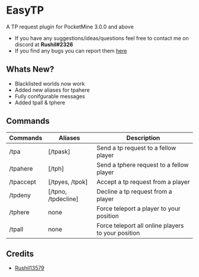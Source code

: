 # EasyTP
A TP request plugin for PocketMine 3.0.0 and above

- If you have any suggestions/ideas/questions feel free to contact me on discord at **Rushil#2326**
- If you find any bugs you can report them [here](https://github.com/Rushil13579/EasyTP/issues)

## Whats New?

- Blacklisted worlds now work
- Added new aliases for tpahere
- Fully conifgurable messages
- Added tpall & tphere

## Commands
Commands | Aliases | Description
---------|---------|------------
/tpa | [/tpask] | Send a tp request to a fellow player
/tpahere | [/tph] | Send a tphere request to a fellow player
/tpaccept | [/tpyes, /tpok] | Accept a tp request from a player
/tpdeny | [/tpno, /tpdecline] | Decline a tp request from a player
/tphere | none | Force teleport a player to your position
/tpall | none | Force teleport all online players to your position

## Credits
- [Rushil13579](https://github.com/Rushil13579)
